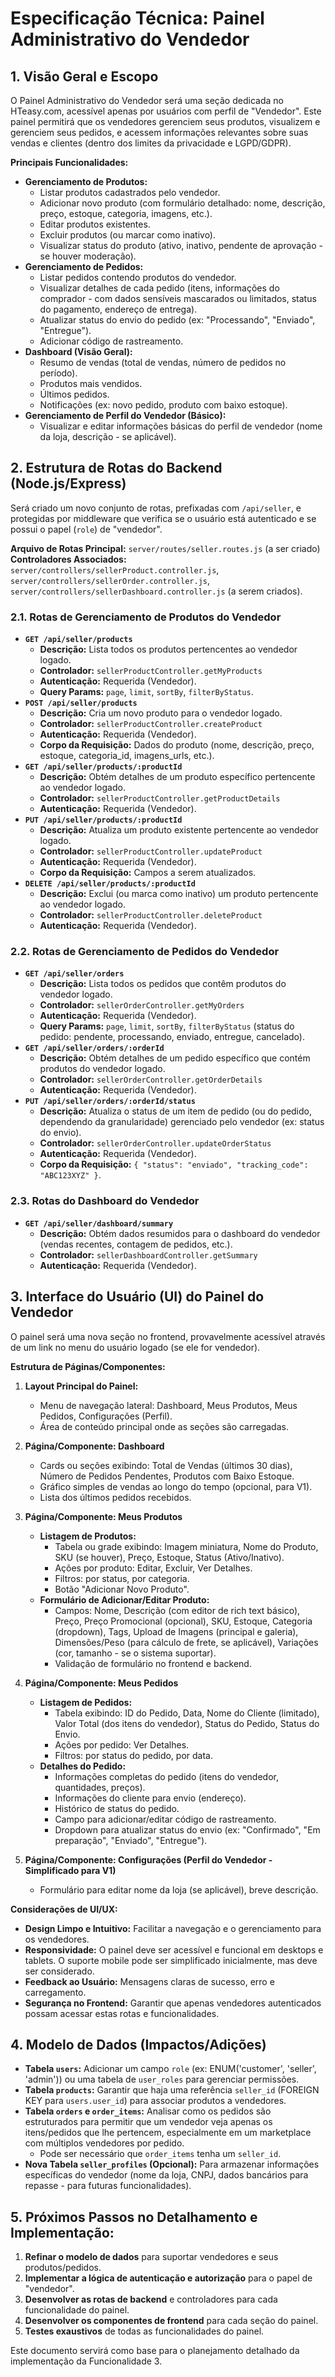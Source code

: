 # Especificação Técnica: Painel Administrativo do Vendedor

## 1. Visão Geral e Escopo

O Painel Administrativo do Vendedor será uma seção dedicada no HTeasy.com, acessível apenas por usuários com perfil de "Vendedor". Este painel permitirá que os vendedores gerenciem seus produtos, visualizem e gerenciem seus pedidos, e acessem informações relevantes sobre suas vendas e clientes (dentro dos limites da privacidade e LGPD/GDPR).

**Principais Funcionalidades:**

*   **Gerenciamento de Produtos:**
    *   Listar produtos cadastrados pelo vendedor.
    *   Adicionar novo produto (com formulário detalhado: nome, descrição, preço, estoque, categoria, imagens, etc.).
    *   Editar produtos existentes.
    *   Excluir produtos (ou marcar como inativo).
    *   Visualizar status do produto (ativo, inativo, pendente de aprovação - se houver moderação).
*   **Gerenciamento de Pedidos:**
    *   Listar pedidos contendo produtos do vendedor.
    *   Visualizar detalhes de cada pedido (itens, informações do comprador - com dados sensíveis mascarados ou limitados, status do pagamento, endereço de entrega).
    *   Atualizar status do envio do pedido (ex: "Processando", "Enviado", "Entregue").
    *   Adicionar código de rastreamento.
*   **Dashboard (Visão Geral):**
    *   Resumo de vendas (total de vendas, número de pedidos no período).
    *   Produtos mais vendidos.
    *   Últimos pedidos.
    *   Notificações (ex: novo pedido, produto com baixo estoque).
*   **Gerenciamento de Perfil do Vendedor (Básico):**
    *   Visualizar e editar informações básicas do perfil de vendedor (nome da loja, descrição - se aplicável).

## 2. Estrutura de Rotas do Backend (Node.js/Express)

Será criado um novo conjunto de rotas, prefixadas com `/api/seller`, e protegidas por middleware que verifica se o usuário está autenticado e se possui o papel (`role`) de "vendedor".

**Arquivo de Rotas Principal:** `server/routes/seller.routes.js` (a ser criado)
**Controladores Associados:** `server/controllers/sellerProduct.controller.js`, `server/controllers/sellerOrder.controller.js`, `server/controllers/sellerDashboard.controller.js` (a serem criados).

### 2.1. Rotas de Gerenciamento de Produtos do Vendedor

*   **`GET /api/seller/products`**
    *   **Descrição:** Lista todos os produtos pertencentes ao vendedor logado.
    *   **Controlador:** `sellerProductController.getMyProducts`
    *   **Autenticação:** Requerida (Vendedor).
    *   **Query Params:** `page`, `limit`, `sortBy`, `filterByStatus`.
*   **`POST /api/seller/products`**
    *   **Descrição:** Cria um novo produto para o vendedor logado.
    *   **Controlador:** `sellerProductController.createProduct`
    *   **Autenticação:** Requerida (Vendedor).
    *   **Corpo da Requisição:** Dados do produto (nome, descrição, preço, estoque, categoria_id, imagens_urls, etc.).
*   **`GET /api/seller/products/:productId`**
    *   **Descrição:** Obtém detalhes de um produto específico pertencente ao vendedor logado.
    *   **Controlador:** `sellerProductController.getProductDetails`
    *   **Autenticação:** Requerida (Vendedor).
*   **`PUT /api/seller/products/:productId`**
    *   **Descrição:** Atualiza um produto existente pertencente ao vendedor logado.
    *   **Controlador:** `sellerProductController.updateProduct`
    *   **Autenticação:** Requerida (Vendedor).
    *   **Corpo da Requisição:** Campos a serem atualizados.
*   **`DELETE /api/seller/products/:productId`**
    *   **Descrição:** Exclui (ou marca como inativo) um produto pertencente ao vendedor logado.
    *   **Controlador:** `sellerProductController.deleteProduct`
    *   **Autenticação:** Requerida (Vendedor).

### 2.2. Rotas de Gerenciamento de Pedidos do Vendedor

*   **`GET /api/seller/orders`**
    *   **Descrição:** Lista todos os pedidos que contêm produtos do vendedor logado.
    *   **Controlador:** `sellerOrderController.getMyOrders`
    *   **Autenticação:** Requerida (Vendedor).
    *   **Query Params:** `page`, `limit`, `sortBy`, `filterByStatus` (status do pedido: pendente, processando, enviado, entregue, cancelado).
*   **`GET /api/seller/orders/:orderId`**
    *   **Descrição:** Obtém detalhes de um pedido específico que contém produtos do vendedor logado.
    *   **Controlador:** `sellerOrderController.getOrderDetails`
    *   **Autenticação:** Requerida (Vendedor).
*   **`PUT /api/seller/orders/:orderId/status`**
    *   **Descrição:** Atualiza o status de um item de pedido (ou do pedido, dependendo da granularidade) gerenciado pelo vendedor (ex: status do envio).
    *   **Controlador:** `sellerOrderController.updateOrderStatus`
    *   **Autenticação:** Requerida (Vendedor).
    *   **Corpo da Requisição:** `{ "status": "enviado", "tracking_code": "ABC123XYZ" }`.

### 2.3. Rotas do Dashboard do Vendedor

*   **`GET /api/seller/dashboard/summary`**
    *   **Descrição:** Obtém dados resumidos para o dashboard do vendedor (vendas recentes, contagem de pedidos, etc.).
    *   **Controlador:** `sellerDashboardController.getSummary`
    *   **Autenticação:** Requerida (Vendedor).

## 3. Interface do Usuário (UI) do Painel do Vendedor

O painel será uma nova seção no frontend, provavelmente acessível através de um link no menu do usuário logado (se ele for vendedor).

**Estrutura de Páginas/Componentes:**

1.  **Layout Principal do Painel:**
    *   Menu de navegação lateral: Dashboard, Meus Produtos, Meus Pedidos, Configurações (Perfil).
    *   Área de conteúdo principal onde as seções são carregadas.

2.  **Página/Componente: Dashboard**
    *   Cards ou seções exibindo: Total de Vendas (últimos 30 dias), Número de Pedidos Pendentes, Produtos com Baixo Estoque.
    *   Gráfico simples de vendas ao longo do tempo (opcional, para V1).
    *   Lista dos últimos pedidos recebidos.

3.  **Página/Componente: Meus Produtos**
    *   **Listagem de Produtos:**
        *   Tabela ou grade exibindo: Imagem miniatura, Nome do Produto, SKU (se houver), Preço, Estoque, Status (Ativo/Inativo).
        *   Ações por produto: Editar, Excluir, Ver Detalhes.
        *   Filtros: por status, por categoria.
        *   Botão "Adicionar Novo Produto".
    *   **Formulário de Adicionar/Editar Produto:**
        *   Campos: Nome, Descrição (com editor de rich text básico), Preço, Preço Promocional (opcional), SKU, Estoque, Categoria (dropdown), Tags, Upload de Imagens (principal e galeria), Dimensões/Peso (para cálculo de frete, se aplicável), Variações (cor, tamanho - se o sistema suportar).
        *   Validação de formulário no frontend e backend.

4.  **Página/Componente: Meus Pedidos**
    *   **Listagem de Pedidos:**
        *   Tabela exibindo: ID do Pedido, Data, Nome do Cliente (limitado), Valor Total (dos itens do vendedor), Status do Pedido, Status do Envio.
        *   Ações por pedido: Ver Detalhes.
        *   Filtros: por status do pedido, por data.
    *   **Detalhes do Pedido:**
        *   Informações completas do pedido (itens do vendedor, quantidades, preços).
        *   Informações do cliente para envio (endereço).
        *   Histórico de status do pedido.
        *   Campo para adicionar/editar código de rastreamento.
        *   Dropdown para atualizar status do envio (ex: "Confirmado", "Em preparação", "Enviado", "Entregue").

5.  **Página/Componente: Configurações (Perfil do Vendedor - Simplificado para V1)**
    *   Formulário para editar nome da loja (se aplicável), breve descrição.

**Considerações de UI/UX:**

*   **Design Limpo e Intuitivo:** Facilitar a navegação e o gerenciamento para os vendedores.
*   **Responsividade:** O painel deve ser acessível e funcional em desktops e tablets. O suporte mobile pode ser simplificado inicialmente, mas deve ser considerado.
*   **Feedback ao Usuário:** Mensagens claras de sucesso, erro e carregamento.
*   **Segurança no Frontend:** Garantir que apenas vendedores autenticados possam acessar estas rotas e funcionalidades.

## 4. Modelo de Dados (Impactos/Adições)

*   **Tabela `users`:** Adicionar um campo `role` (ex: ENUM('customer', 'seller', 'admin')) ou uma tabela de `user_roles` para gerenciar permissões.
*   **Tabela `products`:** Garantir que haja uma referência `seller_id` (FOREIGN KEY para `users.user_id`) para associar produtos a vendedores.
*   **Tabela `orders` e `order_items`:** Analisar como os pedidos são estruturados para permitir que um vendedor veja apenas os itens/pedidos que lhe pertencem, especialmente em um marketplace com múltiplos vendedores por pedido.
    *   Pode ser necessário que `order_items` tenha um `seller_id`.
*   **Nova Tabela `seller_profiles` (Opcional):** Para armazenar informações específicas do vendedor (nome da loja, CNPJ, dados bancários para repasse - para futuras funcionalidades).

## 5. Próximos Passos no Detalhamento e Implementação:

1.  **Refinar o modelo de dados** para suportar vendedores e seus produtos/pedidos.
2.  **Implementar a lógica de autenticação e autorização** para o papel de "vendedor".
3.  **Desenvolver as rotas de backend** e controladores para cada funcionalidade do painel.
4.  **Desenvolver os componentes de frontend** para cada seção do painel.
5.  **Testes exaustivos** de todas as funcionalidades do painel.

Este documento servirá como base para o planejamento detalhado da implementação da Funcionalidade 3.
